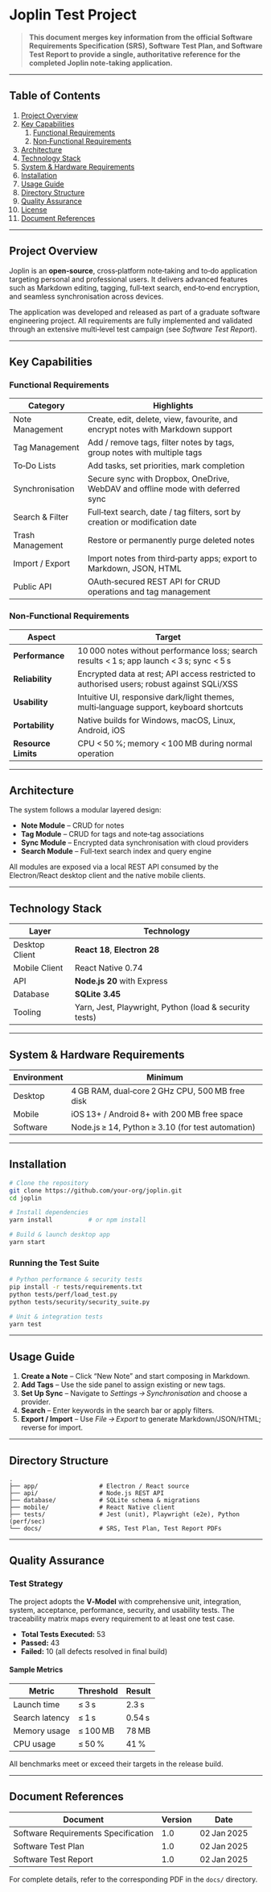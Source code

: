 # Joplin Test Project

> **This document merges key information from the official Software Requirements Specification (SRS), Software Test Plan, and Software Test Report to provide a single, authoritative reference for the completed Joplin note‑taking application.**

---

## Table of Contents
1. [Project Overview](#project-overview)
2. [Key Capabilities](#key-capabilities)
   1. [Functional Requirements](#functional-requirements)
   2. [Non‑Functional Requirements](#non-functional-requirements)
3. [Architecture](#architecture)
4. [Technology Stack](#technology-stack)
5. [System & Hardware Requirements](#system--hardware-requirements)
6. [Installation](#installation)
7. [Usage Guide](#usage-guide)
8. [Directory Structure](#directory-structure)
9. [Quality Assurance](#quality-assurance)
10. [License](#license)
11. [Document References](#document-references)

---

## Project Overview

Joplin is an **open‑source**, cross‑platform note‑taking and to‑do application targeting personal and professional users. It delivers advanced features such as Markdown editing, tagging, full‑text search, end‑to‑end encryption, and seamless synchronisation across devices.

The application was developed and released as part of a graduate software engineering project. All requirements are fully implemented and validated through an extensive multi‑level test campaign (see *Software Test Report*).

---

## Key Capabilities

### Functional Requirements

| Category | Highlights |
|----------|------------|
| Note Management | Create, edit, delete, view, favourite, and encrypt notes with Markdown support |
| Tag Management | Add / remove tags, filter notes by tags, group notes with multiple tags |
| To‑Do Lists | Add tasks, set priorities, mark completion |
| Synchronisation | Secure sync with Dropbox, OneDrive, WebDAV and offline mode with deferred sync |
| Search & Filter | Full‑text search, date / tag filters, sort by creation or modification date |
| Trash Management | Restore or permanently purge deleted notes |
| Import / Export | Import notes from third‑party apps; export to Markdown, JSON, HTML |
| Public API | OAuth‑secured REST API for CRUD operations and tag management |

### Non‑Functional Requirements

| Aspect | Target |
|--------|--------|
| **Performance** | 10 000 notes without performance loss; search results \< 1 s; app launch \< 3 s; sync \< 5 s |
| **Reliability** | Encrypted data at rest; API access restricted to authorised users; robust against SQLi/XSS |
| **Usability** | Intuitive UI, responsive dark/light themes, multi‑language support, keyboard shortcuts |
| **Portability** | Native builds for Windows, macOS, Linux, Android, iOS |
| **Resource Limits** | CPU \< 50 %; memory \< 100 MB during normal operation |

---

## Architecture

The system follows a modular layered design:

* **Note Module** – CRUD for notes  
* **Tag Module** – CRUD for tags and note‑tag associations  
* **Sync Module** – Encrypted data synchronisation with cloud providers  
* **Search Module** – Full‑text search index and query engine  

All modules are exposed via a local REST API consumed by the Electron/React desktop client and the native mobile clients.

---

## Technology Stack

| Layer | Technology |
|-------|------------|
| Desktop Client | **React 18**, **Electron 28** |
| Mobile Client | React Native 0.74 |
| API | **Node.js 20** with Express |
| Database | **SQLite 3.45** |
| Tooling | Yarn, Jest, Playwright, Python (load & security tests) |

---

## System & Hardware Requirements

| Environment | Minimum |
|-------------|---------|
| Desktop | 4 GB RAM, dual‑core 2 GHz CPU, 500 MB free disk |
| Mobile | iOS 13+ / Android 8+ with 200 MB free space |
| Software | Node.js ≥ 14, Python ≥ 3.10 (for test automation) |

---

## Installation

```bash
# Clone the repository
git clone https://github.com/your‑org/joplin.git
cd joplin

# Install dependencies
yarn install          # or npm install

# Build & launch desktop app
yarn start
```

### Running the Test Suite

```bash
# Python performance & security tests
pip install -r tests/requirements.txt
python tests/perf/load_test.py
python tests/security/security_suite.py

# Unit & integration tests
yarn test
```

---

## Usage Guide

1. **Create a Note** – Click “New Note” and start composing in Markdown.  
2. **Add Tags** – Use the side panel to assign existing or new tags.  
3. **Set Up Sync** – Navigate to *Settings → Synchronisation* and choose a provider.  
4. **Search** – Enter keywords in the search bar or apply filters.  
5. **Export / Import** – Use *File → Export* to generate Markdown/JSON/HTML; reverse for import.  

---

## Directory Structure

```
.
├── app/                 # Electron / React source
├── api/                 # Node.js REST API
├── database/            # SQLite schema & migrations
├── mobile/              # React Native client
├── tests/               # Jest (unit), Playwright (e2e), Python (perf/sec)
└── docs/                # SRS, Test Plan, Test Report PDFs
```

---

## Quality Assurance

### Test Strategy

The project adopts the **V‑Model** with comprehensive unit, integration, system, acceptance, performance, security, and usability tests. The traceability matrix maps every requirement to at least one test case.

* **Total Tests Executed:** 53  
* **Passed:** 43  
* **Failed:** 10 (all defects resolved in final build)

#### Sample Metrics

| Metric | Threshold | Result |
|--------|-----------|--------|
| Launch time | ≤ 3 s | 2.3 s |
| Search latency | ≤ 1 s | 0.54 s |
| Memory usage | ≤ 100 MB | 78 MB |
| CPU usage | ≤ 50 % | 41 % |

All benchmarks meet or exceed their targets in the release build.

---

## Document References

| Document | Version | Date |
|----------|---------|------|
| Software Requirements Specification | 1.0 | 02 Jan 2025 |
| Software Test Plan | 1.0 | 02 Jan 2025 |
| Software Test Report | 1.0 | 02 Jan 2025 |

For complete details, refer to the corresponding PDF in the `docs/` directory.
